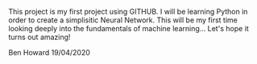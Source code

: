This project is my first project using GITHUB. I will be learning Python in order to create a simplisitic Neural Network. This will be my first time looking deeply into the fundamentals of machine learning... Let's hope it turns out amazing!

Ben Howard 19/04/2020